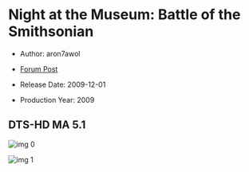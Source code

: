 # Night at the Museum: Battle of the Smithsonian

* Author: aron7awol

* [Forum Post](https://www.avsforum.com/threads/bass-eq-for-filtered-movies.2995212/post-57849326)

* Release Date: 2009-12-01
* Production Year: 2009

## DTS-HD MA 5.1

![img 0](https://i.imgur.com/gCIqr7w.jpg)

![img 1](https://i.imgur.com/wh1vxPj.jpg)

